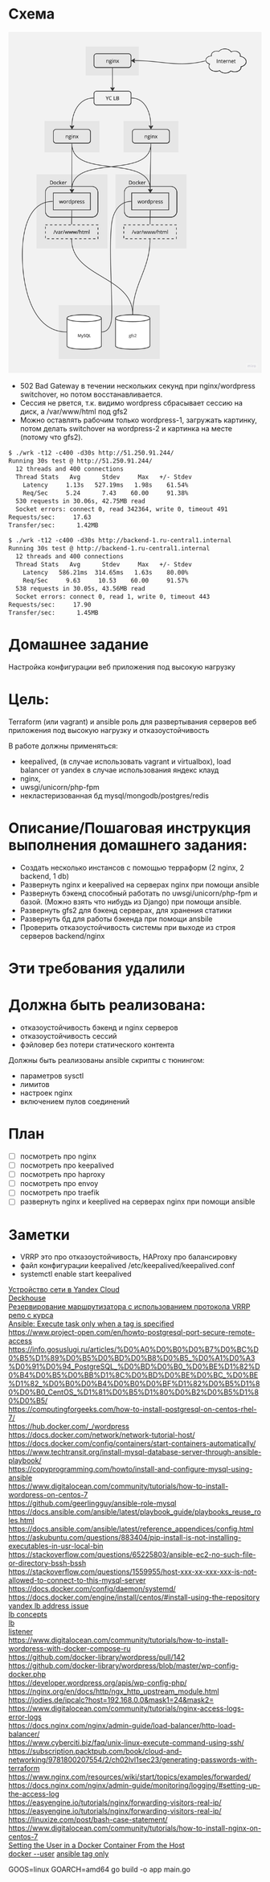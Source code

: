 # Схема

![](dz3.jpg)

- 502 Bad Gateway в течении нескольких секунд при nginx/wordpress switchover, но потом восстанавливается.
- Сессия не рвется, т.к. видимо wordpress сбрасывает сессию на диск, а /var/www/html под gfs2
- Можно оставлять рабочим только wordpress-1, загружать картинку, потом делать switchover на wordpress-2 и картинка на месте (потому что gfs2).

```
$ ./wrk -t12 -c400 -d30s http://51.250.91.244/
Running 30s test @ http://51.250.91.244/
  12 threads and 400 connections
  Thread Stats   Avg      Stdev     Max   +/- Stdev
    Latency     1.13s   527.19ms   1.98s    61.54%
    Req/Sec     5.24      7.43    60.00     91.38%
  530 requests in 30.06s, 42.75MB read
  Socket errors: connect 0, read 342364, write 0, timeout 491
Requests/sec:     17.63
Transfer/sec:      1.42MB
```
```
$ ./wrk -t12 -c400 -d30s http://backend-1.ru-central1.internal
Running 30s test @ http://backend-1.ru-central1.internal
  12 threads and 400 connections
  Thread Stats   Avg      Stdev     Max   +/- Stdev
    Latency   586.21ms  314.65ms   1.63s    80.00%
    Req/Sec     9.63     10.53    60.00     91.57%
  538 requests in 30.05s, 43.56MB read
  Socket errors: connect 0, read 1, write 0, timeout 443
Requests/sec:     17.90
Transfer/sec:      1.45MB
```

# Домашнее задание

Настройка конфигурации веб приложения под высокую нагрузку

# Цель:

Terraform (или vagrant) и ansible роль для развертывания серверов веб приложения под высокую нагрузку и отказоустойчивость

В работе должны применяться:

- keepalived, (в случае использовать vagrant и virtualbox), load balancer от yandex в случае использования яндекс клауд
- nginx,
- uwsgi/unicorn/php-fpm
- некластеризованная бд mysql/mongodb/postgres/redis

# Описание/Пошаговая инструкция выполнения домашнего задания:

- Создать несколько инстансов с помощью терраформ (2 nginx, 2 backend, 1 db)
- Развернуть nginx и keepalived на серверах nginx при помощи ansible
- Развернуть бэкенд способный работать по uwsgi/unicorn/php-fpm и базой. (Можно взять что нибудь из Django) при помощи ansible.
- Развернуть gfs2 для бэкенд серверах, для хранения статики
- Развернуть бд для работы бэкенда при помощи ansbile
- Проверить отказоустойчивость системы при выходе из строя серверов backend/nginx

# Эти требования удалили

# Должна быть реализована:

- отказоустойчивость бэкенд и nginx серверов
- отказоустойчивость сессий
- фэйловер без потери статического контента

Должны быть реализованы ansible скрипты с тюнингом:
- параметров sysctl
- лимитов
- настроек nginx
- включением пулов соединений

# План

- [ ] посмотреть про nginx
- [ ] посмотреть про keepalived
- [ ] посмотреть про haproxy
- [ ] посмотреть про envoy
- [ ] посмотреть про traefik
- [ ] развернуть nginx и keeplived на серверах nginx при помощи ansible

# Заметки

- VRRP это про отказоустойчивость, HAProxy про балансировку
- файл конфигурации keepalived /etc/keepalived/keepalived.conf
- systemctl enable start keepalived

[Устройство сети в Yandex Cloud](https://cloud.yandex.ru/docs/overview/concepts/network)    
[Deckhouse](https://deckhouse.ru/documentation/v1/modules/450-keepalived/examples.html)    
[Резервирование маршрутизатора с использованием протокола VRRP](https://procloud.ru/blog/cases/rezervirovanie-marshrutizatora-s-ispolzovaniem-protokola-vrrp/)    
[репо с курса](https://github.com/Nickmob/vagrant-ansible-haproxy-keepalived)    
[Ansible: Execute task only when a tag is specified](https://serverfault.com/questions/623634/ansible-execute-task-only-when-a-tag-is-specified)  
https://www.project-open.com/en/howto-postgresql-port-secure-remote-access  
https://info.gosuslugi.ru/articles/%D0%A0%D0%B0%D0%B7%D0%BC%D0%B5%D1%89%D0%B5%D0%BD%D0%B8%D0%B5_%D0%A1%D0%A3%D0%91%D0%94_PostgreSQL_%D0%BD%D0%B0_%D0%BE%D1%82%D0%B4%D0%B5%D0%BB%D1%8C%D0%BD%D0%BE%D0%BC_%D0%BE%D1%82_%D0%B0%D0%B4%D0%B0%D0%BF%D1%82%D0%B5%D1%80%D0%B0_CentOS_%D1%81%D0%B5%D1%80%D0%B2%D0%B5%D1%80%D0%B5/  
https://computingforgeeks.com/how-to-install-postgresql-on-centos-rhel-7/  
https://hub.docker.com/_/wordpress  
https://docs.docker.com/network/network-tutorial-host/  
https://docs.docker.com/config/containers/start-containers-automatically/  
https://www.techtransit.org/install-mysql-database-server-through-ansible-playbook/  
https://copyprogramming.com/howto/install-and-configure-mysql-using-ansible  
https://www.digitalocean.com/community/tutorials/how-to-install-wordpress-on-centos-7  
https://github.com/geerlingguy/ansible-role-mysql  
https://docs.ansible.com/ansible/latest/playbook_guide/playbooks_reuse_roles.html  
https://docs.ansible.com/ansible/latest/reference_appendices/config.html  
https://askubuntu.com/questions/883404/pip-install-is-not-installing-executables-in-usr-local-bin  
https://stackoverflow.com/questions/65225803/ansible-ec2-no-such-file-or-directory-bssh-bssh  
https://stackoverflow.com/questions/1559955/host-xxx-xx-xxx-xxx-is-not-allowed-to-connect-to-this-mysql-server  
https://docs.docker.com/config/daemon/systemd/  
https://docs.docker.com/engine/install/centos/#install-using-the-repository  
[yandex lb address issue](https://github.com/yandex-cloud/terraform-provider-yandex/issues/114)  
[lb concepts](https://cloud.yandex.ru/docs/network-load-balancer/concepts/listener)  
[lb](https://terraform-provider.yandexcloud.net//Resources/lb_network_load_balancer)  
[listener](https://cloud.yandex.com/en-ru/docs/network-load-balancer/concepts/listener)  
https://www.digitalocean.com/community/tutorials/how-to-install-wordpress-with-docker-compose-ru  
https://github.com/docker-library/wordpress/pull/142  
https://github.com/docker-library/wordpress/blob/master/wp-config-docker.php  
https://developer.wordpress.org/apis/wp-config-php/  
https://nginx.org/en/docs/http/ngx_http_upstream_module.html  
https://jodies.de/ipcalc?host=192.168.0.0&mask1=24&mask2=  
https://www.digitalocean.com/community/tutorials/nginx-access-logs-error-logs  
https://docs.nginx.com/nginx/admin-guide/load-balancer/http-load-balancer/  
https://www.cyberciti.biz/faq/unix-linux-execute-command-using-ssh/  
https://subscription.packtpub.com/book/cloud-and-networking/9781800207554/2/ch02lvl1sec23/generating-passwords-with-terraform  
https://www.nginx.com/resources/wiki/start/topics/examples/forwarded/  
https://docs.nginx.com/nginx/admin-guide/monitoring/logging/#setting-up-the-access-log  
https://easyengine.io/tutorials/nginx/forwarding-visitors-real-ip/  
https://easyengine.io/tutorials/nginx/forwarding-visitors-real-ip/  
https://linuxize.com/post/bash-case-statement/  
https://www.digitalocean.com/community/tutorials/how-to-install-nginx-on-centos-7  
[Setting the User in a Docker Container From the Host](https://www.baeldung.com/linux/docker-set-user-container-host)  
[docker --user](https://docs.docker.com/engine/reference/run/#user)
[ansible tag only](https://serverfault.com/questions/623634/ansible-execute-task-only-when-a-tag-is-specified/1003479#1003479)

GOOS=linux GOARCH=amd64 go build -o app main.go
